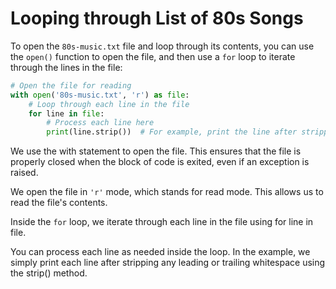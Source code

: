 # Looping through List of 80s Songs

To open the `80s-music.txt` file and loop through its contents, you can use the `open()` function to open the file, and then use a `for` loop to iterate through the lines in the file:

```python
# Open the file for reading
with open('80s-music.txt', 'r') as file:
    # Loop through each line in the file
    for line in file:
        # Process each line here
        print(line.strip())  # For example, print the line after stripping whitespace
```
We use the with statement to open the file. This ensures that the file is properly closed when the block of code is exited, even if an exception is raised.

We open the file in `'r'` mode, which stands for read mode. This allows us to read the file's contents.

Inside the `for` loop, we iterate through each line in the file using for line in file.

You can process each line as needed inside the loop. In the example, we simply print each line after stripping any leading or trailing whitespace using the strip() method.

# 